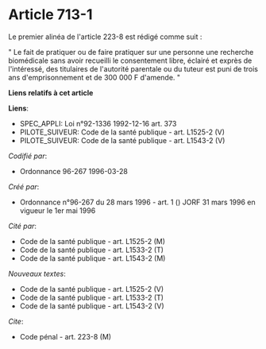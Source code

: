 # Article 713-1

Le premier alinéa de l'article 223-8 est rédigé comme suit :

" Le fait de pratiquer ou de faire pratiquer sur une personne une recherche biomédicale sans avoir recueilli le consentement
libre, éclairé et exprès de l'intéressé, des titulaires de l'autorité parentale ou du tuteur est puni de trois ans
d'emprisonnement et de 300 000 F d'amende. "

**Liens relatifs à cet article**

**Liens**:

  - SPEC_APPLI: Loi n°92-1336 1992-12-16 art. 373
  - PILOTE_SUIVEUR: Code de la santé publique - art. L1525-2 (V)
  - PILOTE_SUIVEUR: Code de la santé publique - art. L1543-2 (V)

_Codifié par_:

  - Ordonnance 96-267 1996-03-28

_Créé par_:

  - Ordonnance n°96-267 du 28 mars 1996 - art. 1 () JORF 31 mars 1996 en vigueur le 1er mai 1996

_Cité par_:

  - Code de la santé publique - art. L1525-2 (M)
  - Code de la santé publique - art. L1533-2 (T)
  - Code de la santé publique - art. L1543-2 (M)

_Nouveaux textes_:

  - Code de la santé publique - art. L1525-2 (V)
  - Code de la santé publique - art. L1533-2 (T)
  - Code de la santé publique - art. L1543-2 (V)

_Cite_:

  - Code pénal - art. 223-8 (M)
